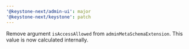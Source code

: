 ```yaml
---
'@keystone-next/admin-ui': major
'@keystone-next/keystone': patch
---
```


Remove argument `isAccessAllowed` from `adminMetaSchemaExtension`. This value is now calculated internally.
